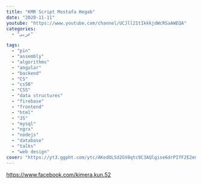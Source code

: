 ```yaml
---
title: "KMR Script Mostafa Hegab"
date: "2020-11-11"
youtube: "https://www.youtube.com/channel/UCJll21tIkkkjdWcRSaAWEQA"
categories:
  - "عربي"

tags:
  - "pin"
  - "assembly"
  - "algorithms"
  - "angular"
  - "backend"
  - "CS"
  - "cs50"
  - "CSS"
  - "data structures"
  - "firebase"
  - "frontend"
  - "html"
  - "JS"
  - "mysql"
  - "ngrx"
  - "nodejs"
  - "database"
  - "talks"
  - "web design"
cover: "https://yt3.ggpht.com/ytc/AKedOLSd2GV8qtc9C3AQlgise6drPIfF2E2enNhgcXPIMg=s88-c-k-c0x00ffffff-no-rj"
---
```


https://www.facebook.com/kimera.kun.52
